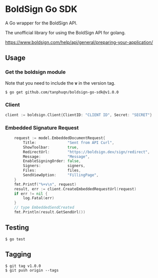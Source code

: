 # BoldSign Go SDK
A Go wrapper for the BoldSign API.

The unofficial library for using the BoldSign API for golang.

https://www.boldsign.com/help/api/general/preparing-your-application/

## Usage

### Get the boldsign module

Note that you need to include the **v** in the version tag.

```
$ go get github.com/tanphuqn/boldsign-go-sdk@v1.0.0
```


### Client

```go
client := boldsign.Client{ClientID: "CLIENT ID", Secret: "SECRET"}
```

### Embedded Signature Request

```go
	request := model.EmbeddedDocumentRequest{
		Title:              "Sent from API Curl",
		ShowToolbar:        true,
		RedirectUrl:        "https://boldsign.dev/sign/redirect",
		Message:            "Message",
		EnableSigningOrder: false,
		Signers:            signers,
		Files:              files,
		SendViewOption:     "FillingPage",
	}
	fmt.Printf("%+v\n", request)
	result, err := client.CreateEmbeddedRequestUrl(request)
	if err != nil {
		log.Fatal(err)
	}
    // type EmbeddedSendCreated
    fmt.Println(result.GetSendUrl())
```

## Testing

```
$ go test
```

## Tagging

```
$ git tag v1.0.0
$ git push origin --tags
```
